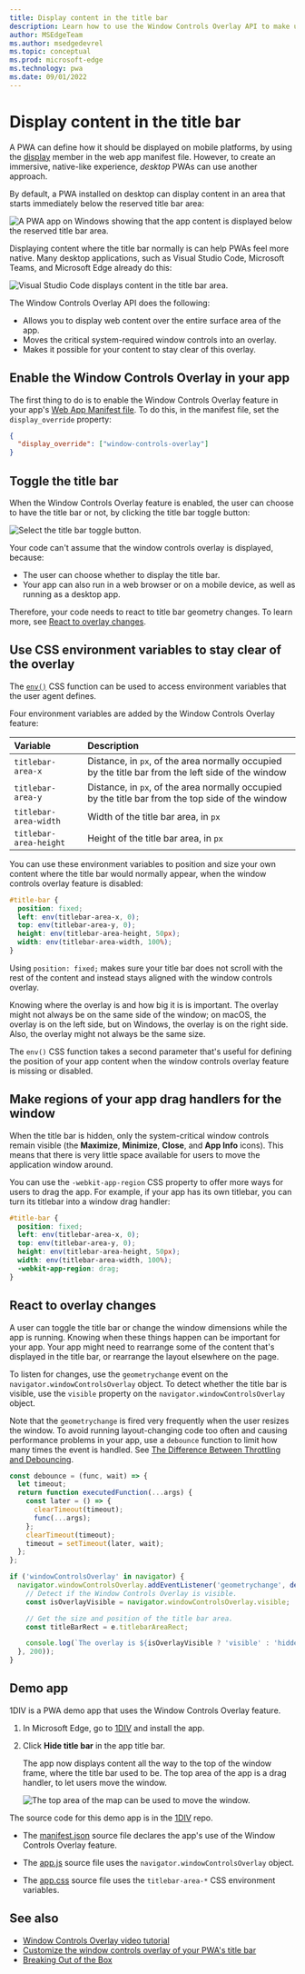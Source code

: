 ```yaml
---
title: Display content in the title bar
description: Learn how to use the Window Controls Overlay API to make use of the entire window area for your app.
author: MSEdgeTeam
ms.author: msedgedevrel
ms.topic: conceptual
ms.prod: microsoft-edge
ms.technology: pwa
ms.date: 09/01/2022
---
```

# Display content in the title bar

A PWA can define how it should be displayed on mobile platforms, by using the [display](https://developer.mozilla.org/docs/Web/Manifest/display) member in the web app manifest file.  However, to create an immersive, native-like experience, _desktop_ PWAs can use another  approach.

By default, a PWA installed on desktop can display content in an area that starts immediately below the reserved title bar area:

![A PWA app on Windows showing that the app content is displayed below the reserved title bar area.](../media/wco-reserved-titlebar.png)

Displaying content where the title bar normally is can help PWAs feel more native.  Many desktop applications, such as Visual Studio Code, Microsoft Teams, and Microsoft Edge already do this:

![Visual Studio Code displays content in the title bar area.](../media/vscode-titlebar.png)

The Window Controls Overlay API does the following:
*  Allows you to display web content over the entire surface area of the app.
*  Moves the critical system-required window controls into an overlay.
*  Makes it possible for your content to stay clear of this overlay.


<!-- ====================================================================== -->
## Enable the Window Controls Overlay in your app

The first thing to do is to enable the Window Controls Overlay feature in your app's [Web App Manifest file](web-app-manifests.md).  To do this, in the manifest file, set the `display_override` property:

```json
{
  "display_override": ["window-controls-overlay"]
}
```


<!-- ====================================================================== -->
## Toggle the title bar

When the Window Controls Overlay feature is enabled, the user can choose to have the title bar or not, by clicking the title bar toggle button:

![Select the title bar toggle button.](../media/wco-toggle-button.png)

Your code can't assume that the window controls overlay is displayed, because:
*  The user can choose whether to display the title bar.
*  Your app can also run in a web browser or on a mobile device, as well as running as a desktop app.

Therefore, your code needs to react to title bar geometry changes.  To learn more, see [React to overlay changes](#react-to-overlay-changes).


<!-- ====================================================================== -->
## Use CSS environment variables to stay clear of the overlay

The [`env()`](https://developer.mozilla.org/docs/Web/CSS/env) CSS function can be used to access environment variables that the user agent defines.

Four environment variables are added by the Window Controls Overlay feature:

| Variable | Description |
|:--- |:---
| `titlebar-area-x` | Distance, in `px`, of the area normally occupied by the title bar from the left side of the window |
| `titlebar-area-y` | Distance, in `px`, of the area normally occupied by the title bar from the top side of the window |
| `titlebar-area-width` | Width of the title bar area, in `px` |
| `titlebar-area-height` | Height of the title bar area, in `px` |

You can use these environment variables to position and size your own content where the title bar would normally appear, when the window controls overlay feature is disabled:

```css
#title-bar {
  position: fixed;
  left: env(titlebar-area-x, 0);
  top: env(titlebar-area-y, 0);
  height: env(titlebar-area-height, 50px);
  width: env(titlebar-area-width, 100%);
}
```

Using `position: fixed;` makes sure your title bar does not scroll with the rest of the content and instead stays aligned with the window controls overlay.

Knowing where the overlay is and how big it is is important.  The overlay might not always be on the same side of the window; on macOS, the overlay is on the left side, but on Windows, the overlay is on the right side.  Also, the overlay might not always be the same size.

The `env()` CSS function takes a second parameter that's useful for defining the position of your app content when the window controls overlay feature is missing or disabled.


<!-- ====================================================================== -->
## Make regions of your app drag handlers for the window

When the title bar is hidden, only the system-critical window controls remain visible (the **Maximize**, **Minimize**, **Close**, and **App Info** icons).  This means that there is very little space available for users to move the application window around.

You can use the `-webkit-app-region` CSS property to offer more ways for users to drag the app.  For example, if your app has its own titlebar, you can turn its titlebar into a window drag handler:

```css
#title-bar {
  position: fixed;
  left: env(titlebar-area-x, 0);
  top: env(titlebar-area-y, 0);
  height: env(titlebar-area-height, 50px);
  width: env(titlebar-area-width, 100%);
  -webkit-app-region: drag;
}
```


<!-- ====================================================================== -->
## React to overlay changes

A user can toggle the title bar or change the window dimensions while the app is running.  Knowing when these things happen can be important for your app.  Your app might need to rearrange some of the content that's displayed in the title bar, or rearrange the layout elsewhere on the page.

To listen for changes, use the `geometrychange` event on the `navigator.windowControlsOverlay` object.  To detect whether the title bar is visible, use the `visible` property on the `navigator.windowControlsOverlay` object.

Note that the `geometrychange` is fired very frequently when the user resizes the window.  To avoid running layout-changing code too often and causing performance problems in your app, use a `debounce` function to limit how many times the event is handled.  See [The Difference Between Throttling and Debouncing](https://css-tricks.com/the-difference-between-throttling-and-debouncing/).

```javascript
const debounce = (func, wait) => {
  let timeout;
  return function executedFunction(...args) {
    const later = () => {
      clearTimeout(timeout);
      func(...args);
    };
    clearTimeout(timeout);
    timeout = setTimeout(later, wait);
  };
};

if ('windowControlsOverlay' in navigator) {
  navigator.windowControlsOverlay.addEventListener('geometrychange', debounce(e => {
    // Detect if the Window Controls Overlay is visible.
    const isOverlayVisible = navigator.windowControlsOverlay.visible;

    // Get the size and position of the title bar area.
    const titleBarRect = e.titlebarAreaRect;

    console.log(`The overlay is ${isOverlayVisible ? 'visible' : 'hidden'}, the title bar width is ${titleBarRect.width}px`);
  }, 200));
}
```


<!-- ====================================================================== -->
## Demo app

1DIV is a PWA demo app that uses the Window Controls Overlay feature.

1. In Microsoft Edge, go to [1DIV](https://microsoftedge.github.io/Demos/1DIV/dist/) and install the app.

1. Click **Hide title bar** in the app title bar.

   The app now displays content all the way to the top of the window frame, where the title bar used to be.  The top area of the app is a drag handler, to let users move the window.

   ![The top area of the map can be used to move the window.](../media/wco-draggable-titlebar.png)

The source code for this demo app is in the [1DIV](https://github.com/MicrosoftEdge/Demos/tree/main/1DIV) repo.

* The [manifest.json](https://github.com/MicrosoftEdge/Demos/blob/main/1DIV/dist/manifest.json) source file declares the app's use of the Window Controls Overlay feature.

* The [app.js](https://github.com/MicrosoftEdge/Demos/blob/main/1DIV/src/app.js) source file uses the `navigator.windowControlsOverlay` object.

* The [app.css](https://github.com/MicrosoftEdge/Demos/blob/main/1DIV/dist/app.css) source file uses the `titlebar-area-*` CSS environment variables.


<!-- ====================================================================== -->
## See also

*   [Window Controls Overlay video tutorial](https://www.youtube.com/watch?v=NvClp35dFVI)
*   [Customize the window controls overlay of your PWA's title bar](https://web.dev/window-controls-overlay/)
*   [Breaking Out of the Box](https://alistapart.com/article/breaking-out-of-the-box/)
